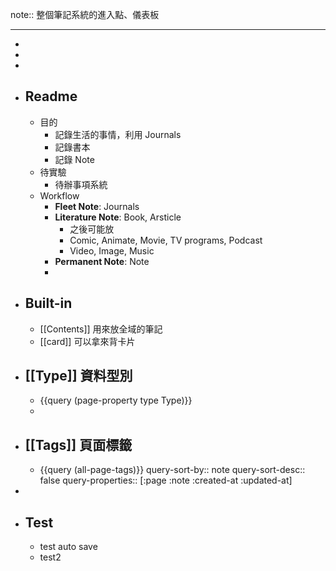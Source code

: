 note:: 整個筆記系統的進入點、儀表板

- ---
- 
-
-
- ## Readme
	- 目的
		- 記錄生活的事情，利用 Journals
		- 記錄書本
		- 記錄 Note
	- 待實驗
		- 待辦事項系統
	- Workflow
		- **Fleet Note**: Journals
		- **Literature Note**: Book, Arsticle
			- 之後可能放
			- Comic, Animate, Movie, TV programs, Podcast
			- Video, Image, Music
		- **Permanent Note**: Note
		-
- ## Built-in
	- [[Contents]] 用來放全域的筆記
	- [[card]] 可以拿來背卡片
- ## [[Type]] 資料型別
	- {{query (page-property type Type)}}
	-
- ## [[Tags]] 頁面標籤
	- {{query (all-page-tags)}}
	  query-sort-by:: note
	  query-sort-desc:: false
	  query-properties:: [:page :note :created-at :updated-at]
-
- ## Test
  - test auto save
  - test2